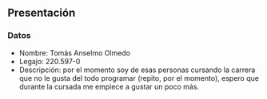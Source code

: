 ## Presentación
### Datos
- Nombre: Tomás Anselmo Olmedo
- Legajo: 220.597-0
- Descripción: por el momento soy de esas personas cursando la carrera que no le gusta del todo programar (repito, por el momento), espero que durante la cursada me empiece a gustar un poco más.
